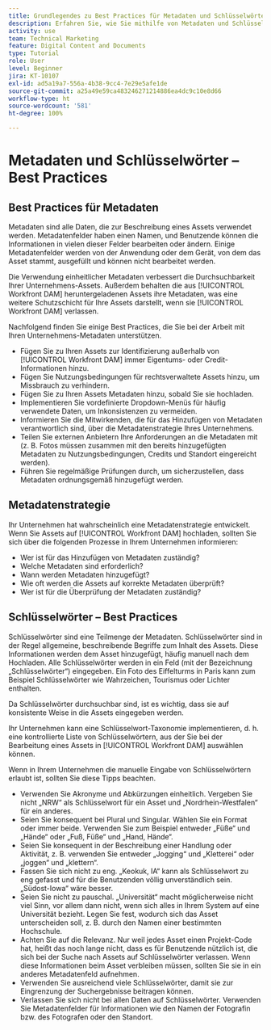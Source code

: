 ```yaml
---
title: Grundlegendes zu Best Practices für Metadaten und Schlüsselwörter als Mitwirkende
description: Erfahren Sie, wie Sie mithilfe von Metadaten und Schlüsselwörtern in [!UICONTROL Workfront DAM] Assets beschreiben und die Durchsuchbarkeit Ihrer Unternehmens-Assets verbessern können.
activity: use
team: Technical Marketing
feature: Digital Content and Documents
type: Tutorial
role: User
level: Beginner
jira: KT-10107
exl-id: ad5a19a7-556a-4b38-9cc4-7e29e5afe1de
source-git-commit: a25a49e59ca483246271214886ea4dc9c10e8d66
workflow-type: ht
source-wordcount: '581'
ht-degree: 100%

---
```


# Metadaten und Schlüsselwörter – Best Practices

## Best Practices für Metadaten

Metadaten sind alle Daten, die zur Beschreibung eines Assets verwendet werden. Metadatenfelder haben einen Namen, und Benutzende können die Informationen in vielen dieser Felder bearbeiten oder ändern. Einige Metadatenfelder werden von der Anwendung oder dem Gerät, von dem das Asset stammt, ausgefüllt und können nicht bearbeitet werden.

Die Verwendung einheitlicher Metadaten verbessert die Durchsuchbarkeit Ihrer Unternehmens-Assets. Außerdem behalten die aus [!UICONTROL Workfront DAM] heruntergeladenen Assets ihre Metadaten, was eine weitere Schutzschicht für Ihre Assets darstellt, wenn sie [!UICONTROL Workfront DAM] verlassen.

Nachfolgend finden Sie einige Best Practices, die Sie bei der Arbeit mit Ihren Unternehmens-Metadaten unterstützen.

* Fügen Sie zu Ihren Assets zur Identifizierung außerhalb von [!UICONTROL Workfront DAM] immer Eigentums- oder Credit-Informationen hinzu.
* Fügen Sie Nutzungsbedingungen für rechtsverwaltete Assets hinzu, um Missbrauch zu verhindern.
* Fügen Sie zu Ihren Assets Metadaten hinzu, sobald Sie sie hochladen.
* Implementieren Sie vordefinierte Dropdown-Menüs für häufig verwendete Daten, um Inkonsistenzen zu vermeiden.
* Informieren Sie die Mitwirkenden, die für das Hinzufügen von Metadaten verantwortlich sind, über die Metadatenstrategie Ihres Unternehmens.
* Teilen Sie externen Anbietern Ihre Anforderungen an die Metadaten mit (z. B. Fotos müssen zusammen mit den bereits hinzugefügten Metadaten zu Nutzungsbedingungen, Credits und Standort eingereicht werden).
* Führen Sie regelmäßige Prüfungen durch, um sicherzustellen, dass Metadaten ordnungsgemäß hinzugefügt werden.

## Metadatenstrategie

Ihr Unternehmen hat wahrscheinlich eine Metadatenstrategie entwickelt. Wenn Sie Assets auf [!UICONTROL Workfront DAM] hochladen, sollten Sie sich über die folgenden Prozesse in Ihrem Unternehmen informieren:

* Wer ist für das Hinzufügen von Metadaten zuständig?
* Welche Metadaten sind erforderlich?
* Wann werden Metadaten hinzugefügt?
* Wie oft werden die Assets auf korrekte Metadaten überprüft?
* Wer ist für die Überprüfung der Metadaten zuständig?

## Schlüsselwörter – Best Practices

Schlüsselwörter sind eine Teilmenge der Metadaten. Schlüsselwörter sind in der Regel allgemeine, beschreibende Begriffe zum Inhalt des Assets. Diese Informationen werden dem Asset hinzugefügt, häufig manuell nach dem Hochladen. Alle Schlüsselwörter werden in ein Feld (mit der Bezeichnung „Schlüsselwörter“) eingegeben. Ein Foto des Eiffelturms in Paris kann zum Beispiel Schlüsselwörter wie Wahrzeichen, Tourismus oder Lichter enthalten.

Da Schlüsselwörter durchsuchbar sind, ist es wichtig, dass sie auf konsistente Weise in die Assets eingegeben werden.

Ihr Unternehmen kann eine Schlüsselwort-Taxonomie implementieren, d. h. eine kontrollierte Liste von Schlüsselwörtern, aus der Sie bei der Bearbeitung eines Assets in [!UICONTROL Workfront DAM] auswählen können.

Wenn in Ihrem Unternehmen die manuelle Eingabe von Schlüsselwörtern erlaubt ist, sollten Sie diese Tipps beachten.

* Verwenden Sie Akronyme und Abkürzungen einheitlich. Vergeben Sie nicht „NRW“ als Schlüsselwort für ein Asset und „Nordrhein-Westfalen“ für ein anderes.
* Seien Sie konsequent bei Plural und Singular. Wählen Sie ein Format oder immer beide. Verwenden Sie zum Beispiel entweder „Füße“ und „Hände“ oder „Fuß, Füße“ und „Hand, Hände“.
* Seien Sie konsequent in der Beschreibung einer Handlung oder Aktivität, z. B. verwenden Sie entweder „Jogging“ und „Kletterei“ oder „joggen“ und „klettern“.
* Fassen Sie sich nicht zu eng. „Keokuk, IA“ kann als Schlüsselwort zu eng gefasst und für die Benutzenden völlig unverständlich sein. „Südost-Iowa“ wäre besser.
* Seien Sie nicht zu pauschal. „Universität“ macht möglicherweise nicht viel Sinn, vor allem dann nicht, wenn sich alles in Ihrem System auf eine Universität bezieht. Legen Sie fest, wodurch sich das Asset unterscheiden soll, z. B. durch den Namen einer bestimmten Hochschule.
* Achten Sie auf die Relevanz. Nur weil jedes Asset einen Projekt-Code hat, heißt das noch lange nicht, dass es für Benutzende nützlich ist, die sich bei der Suche nach Assets auf Schlüsselwörter verlassen. Wenn diese Informationen beim Asset verbleiben müssen, sollten Sie sie in ein anderes Metadatenfeld aufnehmen.
* Verwenden Sie ausreichend viele Schlüsselwörter, damit sie zur Eingrenzung der Suchergebnisse beitragen können.
* Verlassen Sie sich nicht bei allen Daten auf Schlüsselwörter. Verwenden Sie Metadatenfelder für Informationen wie den Namen der Fotografin bzw. des Fotografen oder den Standort.
